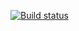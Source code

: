 [![Build status](https://ci.appveyor.com/api/projects/status/t5kckray4o4bta3g/branch/main?svg=true)](https://ci.appveyor.com/project/MaryDik/work-with-selenide/branch/main)
